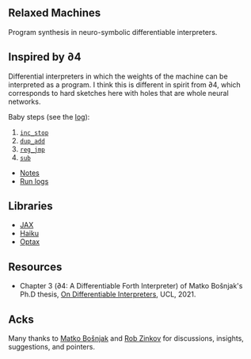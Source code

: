 Relaxed Machines
----------------

Program synthesis in neuro-symbolic differentiable interpreters.

## Inspired by ∂4

Differential interpreters in which the weights of the machine can be interpreted as a program.
I think this is different in spirit from ∂4, which corresponds to hard sketches here with holes that are whole neural networks.

Baby steps (see the [log](TODO.md#log)):

1. [`inc_stop`](inc_stop.py)
2. [`dup_add`](dup_add.py)
3. [`reg_jmp`](reg_jmp.py)
4. [`sub`](sub.py)

- [Notes](NOTES.md)
- [Run logs](LOG.md)

## Libraries
- [JAX](https://github.com/google/jax)
- [Haiku](https://github.com/deepmind/dm-haiku)
- [Optax](https://github.com/deepmind/optax)

## Resources
- Chapter 3 (∂4: A Differentiable Forth Interpreter) of Matko Bošnjak's Ph.D thesis, [On Differentiable Interpreters](https://discovery.ucl.ac.uk/id/eprint/10121772/), UCL, 2021.

## Acks

Many thanks to [Matko Bošnjak](https://matko.info/) and [Rob Zinkov](https://zinkov.com) for discussions, insights, suggestions, and pointers.

